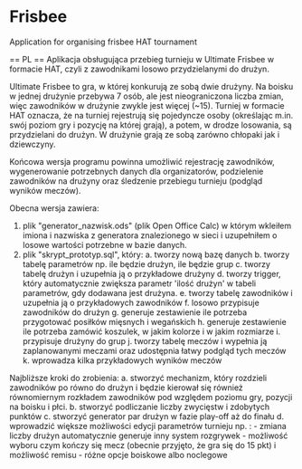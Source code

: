 # Frisbee
Application for organising frisbee HAT tournament

== PL ==
Aplikacja obsługująca przebieg turnieju w Ultimate Frisbee w formacie HAT, czyli z zawodnikami losowo przydzielanymi do drużyn.

Ultimate Frisbee to gra, w której konkurują ze sobą dwie drużyny. Na boisku w jednej drużynie przebywa 7 osób, ale jest nieograniczona liczba zmian, więc zawodników w drużynie zwykle jest więcej (~15).
Turniej w formacie HAT oznacza, że na turniej rejestrują się pojedyncze osoby (określając m.in. swój poziom gry i pozycję na której grają), a potem, w drodze losowania, są przydzielani do drużyn.
W drużynie grają ze sobą zarówno chłopaki jak i dziewczyny.

Końcowa wersja programu powinna umożliwić rejestrację zawodników, wygenerowanie potrzebnych danych dla organizatorów, podzielenie zawodników na drużyny oraz śledzenie przebiegu turnieju (podgląd wyników meczów).

Obecna wersja zawiera:
1. plik "generator_nazwisk.ods" (plik Open Office Calc) w którym wkleiłem imiona i nazwiska z generatora znalezionego w sieci i uzupełniłem o losowe wartości potrzebne w bazie danych.
2. plik "skrypt_prototyp.sql", który:
  a. tworzy nową bazę danych
  b. tworzy tabelę parametrów np. ile będzie drużyn, ile będzie grup
  c. tworzy tabelę drużyn i uzupełnia ją o przykładowe drużyny
  d. tworzy trigger, który automatycznie zwiększa parametr 'ilość drużyn' w tabeli parametrów, gdy dodawana jest drużyna.
  e. tworzy tabelę zawodników i uzupełnia ją o przykładowych zawodników
  f. losowo przypisuje zawodników do drużyn
  g. generuje zestawienie ile potrzeba przygotować posiłków mięsnych i wegańskich
  h. generuje zestawienie ile potrzeba zamówić koszulek, w jakim kolorze i w jakim rozmiarze
  i. przypisuje drużyny do grup
  j. tworzy tabelę meczów i wypełnia ją zaplanowanymi meczami oraz udostępnia łatwy podgląd tych meczów
  k. wprowadza kilka przykładowych wyników meczów
  
  
  Najbliższe kroki do zrobienia:
  a. stworzyć mechanizm, który rozdzieli zawodników po równo do drużyn i będzie kierował się również równomiernym rozkładem zawodników pod względem poziomu gry, pozycji na boisku i płci.
  b. stworzyć podliczanie liczby zwycięstw i zdobytych punktów
  c. stworzyć generator par drużyn w fazie play-off aż do finału
  d. wprowadzić większe możliwości edycji parametrów turnieju np. :
    - zmiana liczby drużyn automatycznie generuje inny system rozgrywek
    - możliwość wyboru czym kończy się mecz (obecnie przyjęto, że gra się do 15 pkt) i możliwość remisu
    - różne opcje boiskowe albo noclegowe
  
